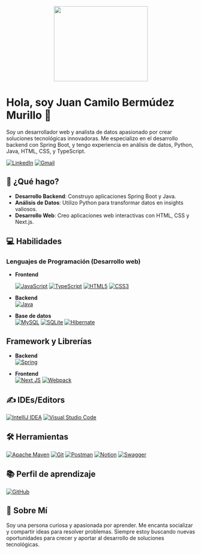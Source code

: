 <center><img src="https://i.giphy.com/media/v1.Y2lkPTc5MGI3NjExcXpzMmkwczMzN3Qwb2M4NjJmeDZ6bjN3dm15Yzh0a3Y4NmZ4eDZzdiZlcD12MV9pbnRlcm5hbF9naWZfYnlfaWQmY3Q9cw/kEWaYdvMwTIduesqGe/giphy.gif" width= "250" height="200"/></center> 

# Hola, soy Juan Camilo Bermúdez Murillo 👋

Soy un desarrollador web y analista de datos apasionado por crear soluciones tecnológicas innovadoras. Me especializo en el desarrollo backend con Spring Boot, y tengo experiencia en análisis de datos, Python, Java, HTML, CSS, y TypeScript.

[![LinkedIn](https://img.shields.io/badge/linkedin-%230077B5.svg?style=for-the-badge&logo=linkedin&logoColor=white)](https://www.linkedin.com/in/juan-camilo-bermudez-murillo/) 
[![Gmail](https://img.shields.io/badge/Gmail-D14836?style=for-the-badge&logo=gmail&logoColor=white)](mailto:camilobm05@gmail.com)
 
## 🚀 ¿Qué hago?

- **Desarrollo Backend**: Construyo aplicaciones Spring Boot y Java.
- **Análisis de Datos**: Utilizo Python para transformar datos en insights valiosos.
- **Desarrollo Web**: Creo aplicaciones web interactivas con HTML, CSS y Next.js.

<!--## 🌟 Proyectos Destacados-->

## 💻 Habilidades

### Lenguajes de Programación (Desarrollo web)

- **Frontend**
    
    [![JavaScript](https://img.shields.io/badge/javascript-%23323330.svg?style=for-the-badge&logo=javascript&logoColor=%23F7DF1E)](https://developer.mozilla.org/en-US/docs/Web/JavaScript) [![TypeScript](https://img.shields.io/badge/typescript-%23007ACC.svg?style=for-the-badge&logo=typescript&logoColor=white)](https://www.typescriptlang.org/) [![HTML5](https://img.shields.io/badge/html5-%23E34F26.svg?style=for-the-badge&logo=html5&logoColor=white)](https://developer.mozilla.org/en-US/docs/Glossary/HTML5) [![CSS3](https://img.shields.io/badge/css3-%231572B6.svg?style=for-the-badge&logo=css3&logoColor=white)](https://www.w3.org/TR/CSS/#css)
  

- **Backend**  
    [![Java](https://img.shields.io/badge/java-%23ED8B00.svg?style=for-the-badge&logo=openjdk&logoColor=white)](https://docs.oracle.com/en/java/)

- **Base de datos**  
   [![MySQL](https://img.shields.io/badge/mysql-4479A1.svg?style=for-the-badge&logo=mysql&logoColor=white)](https://www.mysql.com/)
[![SQLite](https://img.shields.io/badge/sqlite-%2307405e.svg?style=for-the-badge&logo=sqlite&logoColor=white)](https://www.sqlite.org/)
[![Hibernate](https://img.shields.io/badge/Hibernate-59666C?style=for-the-badge&logo=Hibernate&logoColor=white)](https://hibernate.org/)

## Framework y Librerías

- **Backend**  
    [![Spring](https://img.shields.io/badge/spring-%236DB33F.svg?style=for-the-badge&logo=spring&logoColor=white)](https://spring.io/)

- **Frontend**  
    [![Next JS](https://img.shields.io/badge/Next-black?style=for-the-badge&logo=next.js&logoColor=white)](https://nextjs.org/)
    [![Webpack](https://img.shields.io/badge/webpack-%238DD6F9.svg?style=for-the-badge&logo=webpack&logoColor=black)](https://webpack.js.org/)

## ✍️ IDEs/Editors
[![IntelliJ IDEA](https://img.shields.io/badge/IntelliJIDEA-000000.svg?style=for-the-badge&logo=intellij-idea&logoColor=white)](https://www.jetbrains.com/idea/)
[![Visual Studio Code](https://img.shields.io/badge/Visual%20Studio%20Code-0078d7.svg?style=for-the-badge&logo=visual-studio-code&logoColor=white)](https://code.visualstudio.com/)

## 🛠️ Herramientas
[![Apache Maven](https://img.shields.io/badge/Apache%20Maven-C71A36?style=for-the-badge&logo=Apache%20Maven&logoColor=white)](https://maven.apache.org/)
[![Git](https://img.shields.io/badge/git-%23F05033.svg?style=for-the-badge&logo=git&logoColor=white)](https://git-scm.com/)
[![Postman](https://img.shields.io/badge/Postman-FF6C37?style=for-the-badge&logo=postman&logoColor=white)](https://www.postman.com/)
[![Notion](https://img.shields.io/badge/Notion-%23000000.svg?style=for-the-badge&logo=notion&logoColor=white)](https://www.notion.so/)
[![Swagger](https://img.shields.io/badge/-Swagger-%23Clojure?style=for-the-badge&logo=swagger&logoColor=white)](https://swagger.io/)

## 📚 Perfil de aprendizaje
[![GitHub](https://img.shields.io/badge/github-%23121011.svg?style=for-the-badge&logo=github&logoColor=white)](https://github.com/camilomaximu05)

## 💬 Sobre Mí

Soy una persona curiosa y apasionada por aprender. Me encanta socializar y compartir ideas para resolver problemas. Siempre estoy buscando nuevas oportunidades para crecer y aportar al desarrollo de soluciones tecnológicas.

